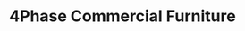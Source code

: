 ---
title: "4Phase Commercial Furniture"
url: /brisbane/4phase-commercial-furniture/
shop: furniture
---